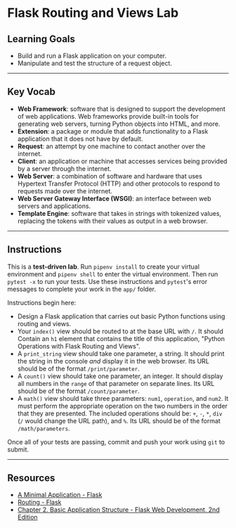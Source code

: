 # Flask Routing and Views Lab

## Learning Goals

- Build and run a Flask application on your computer.
- Manipulate and test the structure of a request object.

***

## Key Vocab

- **Web Framework**: software that is designed to support the development of
  web applications. Web frameworks provide built-in tools for generating web
  servers, turning Python objects into HTML, and more.
- **Extension**: a package or module that adds functionality to a Flask
  application that it does not have by default.
- **Request**: an attempt by one machine to contact another over the internet.
- **Client**: an application or machine that accesses services being provided
  by a server through the internet.
- **Web Server**: a combination of software and hardware that uses Hypertext
  Transfer Protocol (HTTP) and other protocols to respond to requests made
  over the internet.
- **Web Server Gateway Interface (WSGI)**: an interface between web servers
  and applications.
- **Template Engine**: software that takes in strings with tokenized
  values, replacing the tokens with their values as output in a web browser.

***

## Instructions

This is a **test-driven lab**. Run `pipenv install` to create your virtual
environment and `pipenv shell` to enter the virtual environment. Then run
`pytest -x` to run your tests. Use these instructions and `pytest`'s error
messages to complete your work in the `app/` folder.

Instructions begin here:

- Design a Flask application that carries out basic Python functions using
  routing and views.
- Your `index()` view should be routed to at the base URL with `/`. It should
  Contain an `h1` element that contains the title of this application, "Python
  Operations with Flask Routing and Views".
- A `print_string` view should take one parameter, a string. It should print
  the string in the console _and_ display it in the web browser. Its URL should
  be of the format `/print/parameter`.
- A `count()` view should take one parameter, an integer. It should display
  all numbers in the `range` of that parameter on separate lines. Its URL
  should be of the format `/count/parameter`.
- A `math()` view should take three parameters: `num1`, `operation`, and `num2`.
  It must perform the appropriate operation on the two numbers in the order that
  they are presented. The included operations should be: `+`, `-`, `*`, `div`
  (`/` would change the URL path), and `%`. Its URL should be of the format
  `/math/parameters`.

Once all of your tests are passing, commit and push your work using `git` to
submit.

***

## Resources

- [A Minimal Application - Flask](https://flask.palletsprojects.com/en/2.2.x/quickstart/#a-minimal-application)
- [Routing - Flask](https://flask.palletsprojects.com/en/2.2.x/quickstart/#routing)
- [Chapter 2. Basic Application Structure - Flask Web Development, 2nd Edition](https://learning.oreilly.com/library/view/flask-web-development/9781491991725/ch02.html#idm140583868985008)
